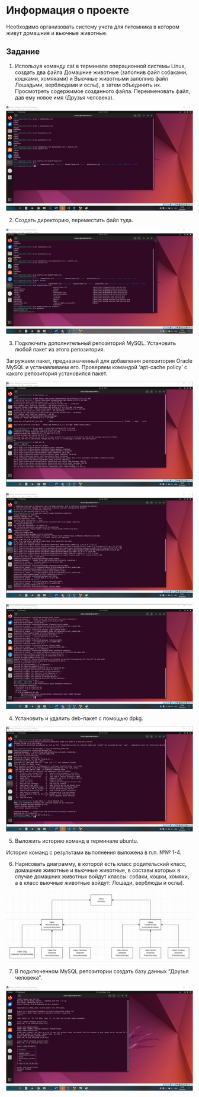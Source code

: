 # Информация о проекте
Необходимо организовать систему учета для питомника в котором живут домашние и вьючные животные.

## Задание

1. Используя команду cat в терминале операционной системы Linux, создать два файла Домашние животные (заполнив файл собаками, кошками, хомяками) и Вьючные животными заполнив файл Лошадьми, верблюдами и ослы), а затем объединить их. Просмотреть содержимое созданного файла. Переименовать файл, дав ему новое имя (Друзья человека).

![Task_1](https://raw.githubusercontent.com/Dnskakun/ExamWork_1/main/ResolveTasks/Task_1.jpg)

2. Создать директорию, переместить файл туда.

![Task_2](https://raw.githubusercontent.com/Dnskakun/ExamWork_1/main/ResolveTasks/Task_2.jpg)

3. Подключить дополнительный репозиторий MySQL. Установить любой пакет из этого репозитория.

Загружаем пакет, предназначенный для добавления репозитория Oracle MySQL и устанавливаем его. Проверяем командой 'apt-cache policy' с какого репозитория установился пакет.

![Task_3.1](https://raw.githubusercontent.com/Dnskakun/ExamWork_1/main/ResolveTasks/Task_3.1.jpg)

![Task_3.2](https://raw.githubusercontent.com/Dnskakun/ExamWork_1/main/ResolveTasks/Task_3.2.jpg)

![Task_3.3](https://raw.githubusercontent.com/Dnskakun/ExamWork_1/main/ResolveTasks/Task_3.3.jpg)


4. Установить и удалить deb-пакет с помощью dpkg.

![Task_4](https://raw.githubusercontent.com/Dnskakun/ExamWork_1/main/ResolveTasks/Task_4.jpg)

5. Выложить историю команд в терминале ubuntu.

История команд с результами выполнения выложена в п.п. №№ 1-4.

6. Нарисовать диаграмму, в которой есть класс родительский класс, домашние животные и вьючные животные, в составы которых в случае домашних животных войдут классы: собаки, кошки, хомяки, а в класс вьючные животные войдут: Лошади, верблюды и ослы).

![Task_6](https://raw.githubusercontent.com/Dnskakun/ExamWork_1/main/ResolveTasks/Task_6.jpg)


7.  В подключенном MySQL репозитории создать базу данных “Друзья человека”.

![Task_7](https://raw.githubusercontent.com/Dnskakun/ExamWork_1/main/ResolveTasks/Task_7.jpg)


